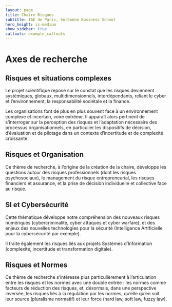 ```yaml
---
layout: page
title: Chaire Risques
subtitle: IAE de Paris, Sorbonne Business School
hero_height: is-medium
show_sidebar: true
callouts: example_callouts
---
```


# Axes de recherche

## Risques et situations complexes
Le projet scientifique repose sur le constat que les risques deviennent systémiques, globaux, multidimensionnels, interdépendants, reliant le cyber et l’environnement, la responsabilité sociétale et la finance. 

Les organisations font de plus en plus souvent face à un environnement complexe et incertain, voire extrême. Il apparaît alors pertinent de s’interroger sur la perception des risques et l’adaptation nécessaire des processus organisationnels, en particulier les dispositifs de décision, d’évaluation et de pilotage dans un contexte d’incertitude et de complexité croissante.

## Risques et Organisation
Ce thème de recherche, à l’origine de la création de la chaire, développe les questions autour des risques professionnels (dont les risques psychosociaux), le management du risque entrepreneurial, les risques financiers et assurance, et la prise de décision individuelle et collective face au risque.

## SI et Cybersécurité
Cette thématique développe notre compréhension des nouveaux risques numériques (cybercriminalité, cyber attaques et cyber warfare), et des enjeux des nouvelles technologies pour la sécurité (Intelligence Artificielle pour la cybersécurité par exemple). 

Il traite également les risques liés aux projets Systèmes d’Information (complexité, incertitude et transformation digitale).

## Risques et Normes
Ce thème de recherche s’intéresse plus particulièrement à l’articulation entre les risques et les normes avec une double entrée : les normes comme facteurs de réduction des risques, et, désormais, dans une perspective inversée, les risques liés à la régulation par les normes, qu’elle qu’en soit leur source (pluralisme normatif) et leur force (hard law, soft law, fuzzy law).
